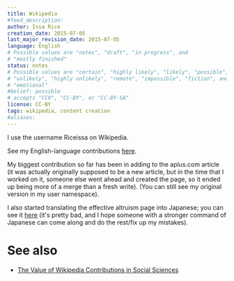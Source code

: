 ```yaml
---
title: Wikipedia
#feed_description: 
author: Issa Rice
creation_date: 2015-07-05
last_major_revision_date: 2015-07-05
language: English
# Possible values are "notes", "draft", "in progress", and
# "mostly finished"
status: notes
# Possible values are "certain", "highly likely", "likely", "possible",
# "unlikely", "highly unlikely", "remote", "impossible", "fiction", and
# "emotional"
#belief: possible
# accepts "CC0", "CC-BY", or "CC-BY-SA"
license: CC-BY
tags: wikipedia, content creation
#aliases: 
---
```


I use the username Riceissa on Wikipedia.

See my English-language contributions [here][en w c].

[en w c]: https://en.wikipedia.org/wiki/Special:Contributions/Riceissa

My biggest contribution so far has been in adding to the aplus.com
article (it was actually originally supposed to be a new article, but in
the time that I worked on it, someone else went ahead and created the
page, so it ended up being more of a merge than a fresh write). (You can still see my original version in my user namespace).

I also started translating the effective altruism page into Japanese;
you can see it [here][ja ea] (it's pretty bad, and I hope someone with a
stronger command of Japanese can come along and do the rest/fix up my
mistakes).

[ja ea]: https://ja.wikipedia.org/wiki/%E5%8A%B9%E6%9E%9C%E7%9A%84%E5%88%A9%E4%BB%96%E4%B8%BB%E7%BE%A9

# See also

- [The Value of Wikipedia Contributions in Social Sciences](http://reducing-suffering.org/the-value-of-wikipedia-contributions-in-social-sciences/)

